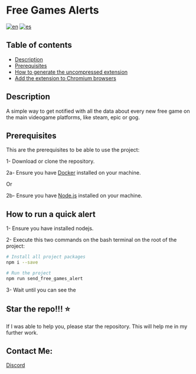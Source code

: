 # Free Games Alerts

[![en](https://img.shields.io/badge/lang-en-red.svg)](https://github.com/alejandrov44/free-games-alerts/blob/master/README.md)
[![es](https://img.shields.io/badge/lang-es-yellow.svg)](https://github.com/alejandrov44/free-games-alerts/blob/master/README.es.md)

## Table of contents

- [Description](#description)
- [Prerequisites](#prerequisites)
- [How to generate the uncompressed extension](#how-to-generate-the-uncompressed-extension)
- [Add the extension to Chromium browsers](#add-the-extension-to-chromium-browsers)

## Description

A simple way to get notified with all the data about every new free game on the main videogame platforms, like steam, epic or gog.

## Prerequisites

This are the prerequisites to be able to use the project:

1- Download or clone the repository.

2a- Ensure you have [Docker](https://www.docker.com/products/docker-desktop/) installed on your machine.

Or

2b- Ensure you have [Node.js](https://nodejs.org/en/download/) installed on your machine.


## How to run a quick alert

1- Ensure you have installed nodejs.

2- Execute this two commands on the bash terminal on the root of the project:

```bash
# Install all project packages
npm i --save

# Run the project
npm run send_free_games_alert
```

3- Wait until you can see the

 
## Star the repo!!! ⭐
 
If I was able to help you, please star the repository. This will help me in my further work.

## Contact Me:
 
[Discord](https://discord.gg/yGMknyc9)